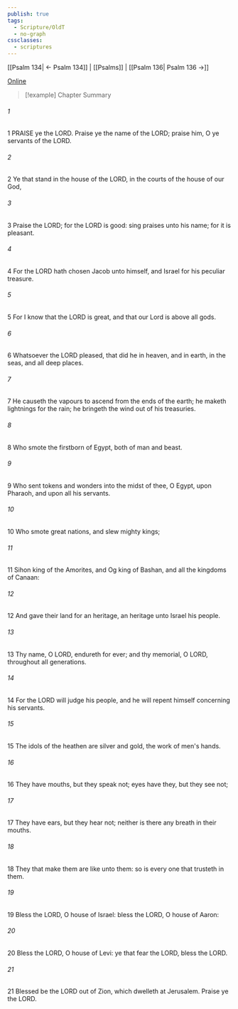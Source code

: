 ```yaml
---
publish: true
tags:
  - Scripture/OldT
  - no-graph
cssclasses:
  - scriptures
---
```

[[Psalm 134| ← Psalm 134]] | [[Psalms]] | [[Psalm 136| Psalm 136 →]]

[Online](https://churchofjesuschrist.org/study/scriptures/ot/ps/135?lang=eng)

>[!example] Chapter Summary
>
###### 1
1 PRAISE ye the LORD.  Praise ye the name of the LORD; praise him, O ye servants of the LORD.
###### 2
2 Ye that stand in the house of the LORD, in the courts of the house of our God,
###### 3
3 Praise the LORD; for the LORD is good: sing praises unto his name; for it is pleasant.
###### 4
4 For the LORD hath chosen Jacob unto himself, and Israel for his peculiar treasure.
###### 5
5 For I know that the LORD is great, and that our Lord is above all gods.
###### 6
6 Whatsoever the LORD pleased, that did he in heaven, and in earth, in the seas, and all deep places.
###### 7
7 He causeth the vapours to ascend from the ends of the earth; he maketh lightnings for the rain; he bringeth the wind out of his treasuries.
###### 8
8 Who smote the firstborn of Egypt, both of man and beast.
###### 9
9 Who sent tokens and wonders into the midst of thee, O Egypt, upon Pharaoh, and upon all his servants.
###### 10
10 Who smote great nations, and slew mighty kings;
###### 11
11 Sihon king of the Amorites, and Og king of Bashan, and all the kingdoms of Canaan:
###### 12
12 And gave their land for an heritage, an heritage unto Israel his people.
###### 13
13 Thy name, O LORD, endureth for ever; and thy memorial, O LORD, throughout all generations.
###### 14
14 For the LORD will judge his people, and he will repent himself concerning his servants.
###### 15
15 The idols of the heathen are silver and gold, the work of men's hands.
###### 16
16 They have mouths, but they speak not; eyes have they, but they see not;
###### 17
17 They have ears, but they hear not; neither is there any breath in their mouths.
###### 18
18 They that make them are like unto them: so is every one that trusteth in them.
###### 19
19 Bless the LORD, O house of Israel: bless the LORD, O house of Aaron:
###### 20
20 Bless the LORD, O house of Levi: ye that fear the LORD, bless the LORD.
###### 21
21 Blessed be the LORD out of Zion, which dwelleth at Jerusalem.  Praise ye the LORD.



